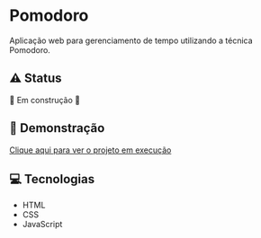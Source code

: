 # Pomodoro

Aplicação web para gerenciamento de tempo utilizando a técnica Pomodoro.

## :warning: Status
:construction: Em construção :construction:

## :rocket: Demonstração
<a href="https://douglasleal.github.io/pomodoro/">Clique aqui para ver o projeto em execução</a>

## :computer: Tecnologias
* HTML
* CSS
* JavaScript
